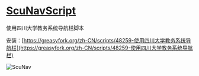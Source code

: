 # [ScuNavScript](https://github.com/Xiongqi-XQ/ScuNavScript)

使用四川大学教务系统导航栏脚本

安装：[https://greasyfork.org/zh-CN/scripts/48259-使用四川大学教务系统导航栏](https://greasyfork.org/zh-CN/scripts/48259-使用四川大学教务系统导航栏)

![ScuNav](https://raw.githubusercontent.com/Xiongqi-XQ/ScuNavScript/master/ScuNav.gif)
